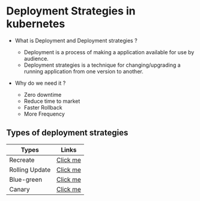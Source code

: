 # Deployment Strategies in kubernetes

- What is Deployment and Deployment strategies ?
  
  - Deployment is a process of making a application available for use by audience.
  - Deployment strategies is a technique for changing/upgrading a running application from one version to another.

- Why do we need it ?

  - Zero downtime
  - Reduce time to market
  - Faster Rollback
  - More Frequency

## Types of deployment strategies

| Types    | Links |
| -------- | ------- |
| Recreate | <a href="https://github.com/DevMadhup/Deployment-Strategies-kubernetes/tree/main/Recreate-deployment">Click me</a>     |
| Rolling Update | <a href="https://github.com/DevMadhup/Deployment-Strategies-kubernetes/tree/main/Rolling-Update-Deployment">Click me</a>     |
| Blue-green | <a href="https://github.com/DevMadhup/Deployment-Strategies-kubernetes/tree/main/Blue-green-deployment">Click me</a>     |
| Canary | <a href="https://github.com/DevMadhup/Deployment-Strategies-kubernetes/tree/main/Canary-deployment">Click me</a>     |
